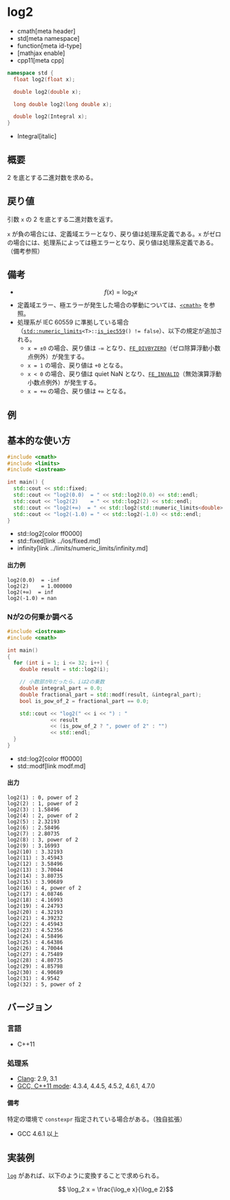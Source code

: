 # log2
* cmath[meta header]
* std[meta namespace]
* function[meta id-type]
* [mathjax enable]
* cpp11[meta cpp]

```cpp
namespace std {
  float log2(float x);

  double log2(double x);

  long double log2(long double x);

  double log2(Integral x);
}
```
* Integral[italic]

## 概要
2 を底とする二進対数を求める。


## 戻り値
引数 `x` の 2 を底とする二進対数を返す。

`x` が負の場合には、定義域エラーとなり、戻り値は処理系定義である。`x` がゼロの場合には、処理系によっては極エラーとなり、戻り値は処理系定義である。（備考参照）


## 備考
- $$ f(x) = \log_2 x $$
- 定義域エラー、極エラーが発生した場合の挙動については、[`<cmath>`](../cmath.md) を参照。
- 処理系が IEC 60559 に準拠している場合（[`std::numeric_limits`](../limits/numeric_limits.md)`<T>::`[`is_iec559`](../limits/numeric_limits/is_iec559.md)`() != false`）、以下の規定が追加される。
	- `x = ±0` の場合、戻り値は `-∞` となり、[`FE_DIVBYZERO`](../cfenv/fe_divbyzero.md)（ゼロ除算浮動小数点例外）が発生する。
	- `x = 1` の場合、戻り値は `+0` となる。
	- `x < 0` の場合、戻り値は quiet NaN となり、[`FE_INVALID`](../cfenv/fe_invalid.md)（無効演算浮動小数点例外）が発生する。
	- `x = +∞` の場合、戻り値は `+∞` となる。


## 例
## 基本的な使い方
```cpp
#include <cmath>
#include <limits>
#include <iostream>

int main() {
  std::cout << std::fixed;
  std::cout << "log2(0.0)  = " << std::log2(0.0) << std::endl;
  std::cout << "log2(2)    = " << std::log2(2) << std::endl;
  std::cout << "log2(+∞)  = " << std::log2(std::numeric_limits<double>::infinity()) << std::endl;
  std::cout << "log2(-1.0) = " << std::log2(-1.0) << std::endl;
}
```
* std::log2[color ff0000]
* std::fixed[link ../ios/fixed.md]
* infinity[link ../limits/numeric_limits/infinity.md]

#### 出力例
```
log2(0.0)  = -inf
log2(2)    = 1.000000
log2(+∞)  = inf
log2(-1.0) = nan
```

### Nが2の何乗か調べる
```cpp
#include <iostream>
#include <cmath>

int main()
{
  for (int i = 1; i <= 32; i++) {
    double result = std::log2(i);

    // 小数部が0だったら、iは2の乗数
    double integral_part = 0.0;
    double fractional_part = std::modf(result, &integral_part);
    bool is_pow_of_2 = fractional_part == 0.0;

    std::cout << "log2(" << i << ") : "
              << result
              << (is_pow_of_2 ? ", power of 2" : "")
              << std::endl;
  }
}
```
* std::log2[color ff0000]
* std::modf[link modf.md]

#### 出力
```
log2(1) : 0, power of 2
log2(2) : 1, power of 2
log2(3) : 1.58496
log2(4) : 2, power of 2
log2(5) : 2.32193
log2(6) : 2.58496
log2(7) : 2.80735
log2(8) : 3, power of 2
log2(9) : 3.16993
log2(10) : 3.32193
log2(11) : 3.45943
log2(12) : 3.58496
log2(13) : 3.70044
log2(14) : 3.80735
log2(15) : 3.90689
log2(16) : 4, power of 2
log2(17) : 4.08746
log2(18) : 4.16993
log2(19) : 4.24793
log2(20) : 4.32193
log2(21) : 4.39232
log2(22) : 4.45943
log2(23) : 4.52356
log2(24) : 4.58496
log2(25) : 4.64386
log2(26) : 4.70044
log2(27) : 4.75489
log2(28) : 4.80735
log2(29) : 4.85798
log2(30) : 4.90689
log2(31) : 4.9542
log2(32) : 5, power of 2
```

## バージョン
### 言語
- C++11

### 処理系
- [Clang](/implementation.md#clang): 2.9, 3.1
- [GCC, C++11 mode](/implementation.md#gcc): 4.3.4, 4.4.5, 4.5.2, 4.6.1, 4.7.0

#### 備考
特定の環境で `constexpr` 指定されている場合がある。（独自拡張）

- GCC 4.6.1 以上


## 実装例
[`log`](log.md) があれば、以下のように変換することで求められる。

$$ \log_2 x = \frac{\log_e x}{\log_e 2}$$
